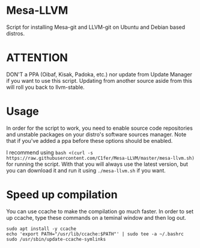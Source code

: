 # Mesa-LLVM
Script for installing Mesa-git and LLVM-git on Ubuntu and Debian based distros.

# ATTENTION
DON'T a PPA (Oibaf, Kisak, Padoka, etc.) nor update from Update Manager if you want to use this script. Updating from another source aside from this will roll you back to llvm-stable.

# Usage
In order for the script to work, you need to enable source code repositories and unstable packages on your distro's software sources manager. Note that if you've added a ppa before these options should be enabled. 

I recommend using `bash <(curl -s https://raw.githubusercontent.com/C1fer/Mesa-LLVM/master/mesa-llvm.sh)` for running the script. With that you will always use the latest version, but you can download it and run it using `./mesa-llvm.sh` if you want.

# Speed up compilation
You can use ccache to make the compilation go much faster. In order to set up ccache, type these commands on a teminal window and then log out.
```
sudo apt install -y ccache
echo 'export PATH="/usr/lib/ccache:$PATH"' | sudo tee -a ~/.bashrc
sudo /usr/sbin/update-ccache-symlinks
```
